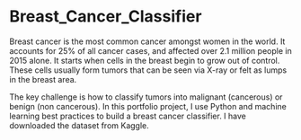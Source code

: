 # Breast_Cancer_Classifier

Breast cancer is the most common cancer amongst women in the world. 
It accounts for 25% of all cancer cases, and affected over 2.1 million people in 2015 alone. 
It starts when cells in the breast begin to grow out of control. 
These cells usually form tumors that can be seen via X-ray or felt as lumps in the breast area.

The key challenge is how to classify tumors into malignant (cancerous) or benign (non cancerous). 
In this portfolio project, I use Python and machine learning best practices to build a breast cancer classifier. 
I have downloaded the dataset from Kaggle.
